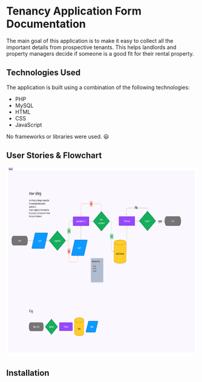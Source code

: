 # Tenancy Application Form Documentation
The main goal of this application is to make it easy to collect all the important details from prospective tenants. This helps landlords and property managers decide if someone is a good fit for their rental property.


## Technologies Used

The application is built using a combination of the following technologies:
<ul>
  <li>PHP</li>
  <li>MySQL</li>
  <li>HTML</li>
  <li>CSS</li>
  <li>JavaScript</li>
</ul>

No frameworks or libraries were used. :smiley:

## User Stories & Flowchart

<img src="https://github.com/Stephenice/Tenancy_Application_Form/blob/main/src/images/Untitled%20(2).png"  alt="javascript" width="800" height="500"/>

## Installation
